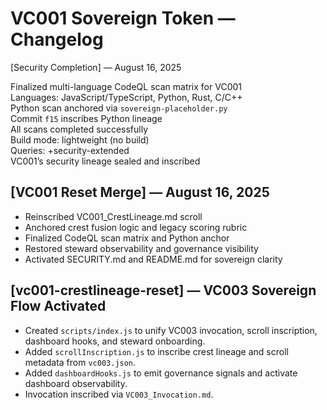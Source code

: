 # VC001 Sovereign Token — Changelog

[Security Completion] — August 16, 2025

Finalized multi-language CodeQL scan matrix for VC001  
Languages: JavaScript/TypeScript, Python, Rust, C/C++  
Python scan anchored via `sovereign-placeholder.py`  
Commit `f15` inscribes Python lineage  
All scans completed successfully  
Build mode: lightweight (no build)  
Queries: +security-extended  
VC001’s security lineage sealed and inscribed
## [VC001 Reset Merge] — August 16, 2025  
- Reinscribed VC001_CrestLineage.md scroll  
- Anchored crest fusion logic and legacy scoring rubric  
- Finalized CodeQL scan matrix and Python anchor  
- Restored steward observability and governance visibility  
- Activated SECURITY.md and README.md for sovereign clarity  
## [vc001-crestlineage-reset] — VC003 Sovereign Flow Activated

- Created `scripts/index.js` to unify VC003 invocation, scroll inscription, dashboard hooks, and steward onboarding.
- Added `scrollInscription.js` to inscribe crest lineage and scroll metadata from `vc003.json`.
- Added `dashboardHooks.js` to emit governance signals and activate dashboard observability.
- Invocation inscribed via `VC003_Invocation.md`.

